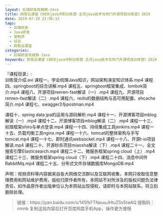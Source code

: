 ```yaml
---
layout: 后端研发攻城狮-Java
title: 网易云课堂《90天java冲刺训练营-主流java技术与热门开源项目训练营》2019
date: 2019-07-20 21:58:13
tags:
  - 后端研发
  - Java研发
  - 架构师
  - 综合
  - 网易云课堂
categories:
  - 后端研发攻城狮-Java
keywords: 网易云课堂《90天java冲刺训练营-主流java技术与热门开源项目训练营》2019
---
```

『课程目录』:  
训练营介绍.avi
课程一、学会梳理Java知识，网站架构演变知识体系.mp4
课程四、springboot的综合讲解.mp4
课程五、springboot框架集成、lombok简介.mp4
课程八、开源项目renren-fast解读（一）.mp4
课程九、开源项目renren-fast解读（二）.mp4
课程六、redis的数据结构与高可用配置、ehcache简介.mp4
课程七、swagger2与postman.mp4
<!-- more --> 
课程十、spring data jpa的运用与源码解析.mp4
课程十一、开源博客项目mblog解读（一）.mp4
课程十二、开源博客项目mblog解读（二）.mp4
课程一十三、权限框架shiro与单点登录.mp4
课程一十四、持续集成工具jenkins.mp4
课程一十五、负载均衡工具nginx.mp4
课程一十六、tomcat的整体架构与手写tomcat.mp4
课程一十七、即时通讯websocket.mp4
课程一十八、开源t-io项目解读.mp4
课程二十、开源秒杀项目miaosha解读（下）.mp4
课程二十一、全文搜索引擎Elasticsearch.mp4
课程二十二、微服务框架spring cloud（上）.mp4
课程二十三、微服务框架spring cloud（下）.mp4
课程二十四、消息中间件RabbitMq.mp4
课程二十五、分布式文件存储数据库MongoDB.mp4
<div class="post-copyright">
    <div class="post-copyright__author">
      <span class="post-copyright-meta">声明：视频资料等内容据来自各大网络交流群以及互联网收集，本网只收取信息整理费用和网站维护费用，版权归原作者所有，本网站不对所涉及的版权问题负法律责任，如作品原作者出版单位认为本网站出现侵权，请即时与本网站联系，将立刻删除处理。 </span>
    </div>
</div>

<blockquote class="blockquote-center">
链接：https://pan.baidu.com/s/145fkFTNeuuJHtuZ5s5twAQ 
提取码：nmnb 
复制这段内容后打开百度网盘手机App，操作更方便哦
</blockquote>

